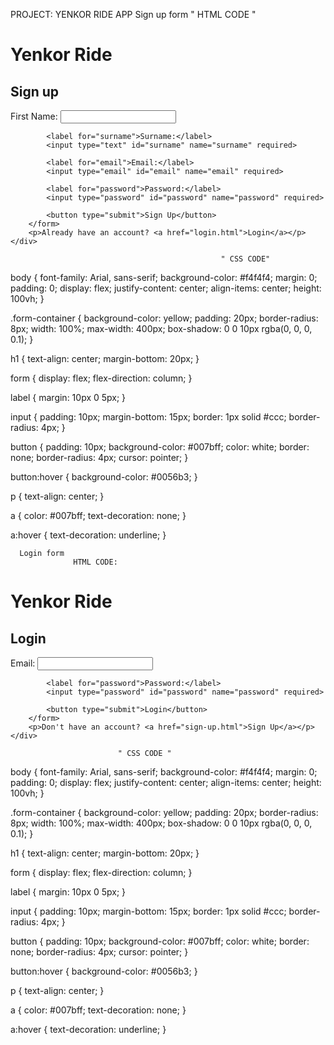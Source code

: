  PROJECT: YENKOR RIDE APP
           Sign up form 
                                 " HTML CODE "

<!DOCTYPE html>
<html lang="en">
<head>
    <meta charset="UTF-8">
    <meta name="viewport" content="width=device-width, initial-scale=1.0">
    <title>Sign Up - Yenkor Ride</title>
    <link rel="stylesheet" href="styles.css">
</head>
<body>
    <div class="form-container">
        <h1>Yenkor Ride</h1>
       <h2>Sign up</h2>
        <form action="sign-up.html" method="post">
            <label for="first-name">First Name:</label>
            <input type="text" id="first-name" name="first-name" required>

            <label for="surname">Surname:</label>
            <input type="text" id="surname" name="surname" required>

            <label for="email">Email:</label>
            <input type="email" id="email" name="email" required>

            <label for="password">Password:</label>
            <input type="password" id="password" name="password" required>

            <button type="submit">Sign Up</button>
        </form>
        <p>Already have an account? <a href="login.html">Login</a></p>
    </div>
</body>
</html>

                                                   " CSS CODE"

body {
    font-family: Arial, sans-serif;
    background-color: #f4f4f4;
    margin: 0;
    padding: 0;
    display: flex;
    justify-content: center;
    align-items: center;
    height: 100vh;
}

.form-container {
    background-color: yellow;
    padding: 20px;
    border-radius: 8px;
    width: 100%;
    max-width: 400px;
    box-shadow: 0 0 10px rgba(0, 0, 0, 0.1);
}

h1 {
    text-align: center;
    margin-bottom: 20px;
}

form {
    display: flex;
    flex-direction: column;
}

label {
    margin: 10px 0 5px;
}

input {
    padding: 10px;
    margin-bottom: 15px;
    border: 1px solid #ccc;
    border-radius: 4px;
}

button {
    padding: 10px;
    background-color: #007bff;
    color: white;
    border: none;
    border-radius: 4px;
    cursor: pointer;
}

button:hover {
    background-color: #0056b3;
}

p {
    text-align: center;
}

a {
    color: #007bff;
    text-decoration: none;
}

a:hover {
    text-decoration: underline;
}



      Login form 
                  HTML CODE:

<!DOCTYPE html>
<html lang="en">
<head>
    <meta charset="UTF-8">
    <meta name="viewport" content="width=device-width, initial-scale=1.0">
    <title>Login - Yenkor Ride</title>
    <link rel="stylesheet" href="styles.css">
</head>
<body>
    <div class="form-container">
        <h1>Yenkor Ride</h1>
        <h2>Login</h2>
        <form action="login.html" method="post">
            <label for="email">Email:</label>
            <input type="email" id="email" name="email" required>

            <label for="password">Password:</label>
            <input type="password" id="password" name="password" required>

            <button type="submit">Login</button>
        </form>
        <p>Don't have an account? <a href="sign-up.html">Sign Up</a></p>
    </div>
</body>
</html>

                            " CSS CODE "

body {
    font-family: Arial, sans-serif;
    background-color: #f4f4f4;
    margin: 0;
    padding: 0;
    display: flex;
    justify-content: center;
    align-items: center;
    height: 100vh;
}

.form-container {
    background-color: yellow;
    padding: 20px;
    border-radius: 8px;
    width: 100%;
    max-width: 400px;
    box-shadow: 0 0 10px rgba(0, 0, 0, 0.1);
}

h1 {
    text-align: center;
    margin-bottom: 20px;
}

form {
    display: flex;
    flex-direction: column;
}

label {
    margin: 10px 0 5px;
}

input {
    padding: 10px;
    margin-bottom: 15px;
    border: 1px solid #ccc;
    border-radius: 4px;
}

button {
    padding: 10px;
    background-color: #007bff;
    color: white;
    border: none;
    border-radius: 4px;
    cursor: pointer;
}

button:hover {
    background-color: #0056b3;
}

p {
    text-align: center;
}

a {
    color: #007bff;
    text-decoration: none;
}

a:hover {
    text-decoration: underline;
}
